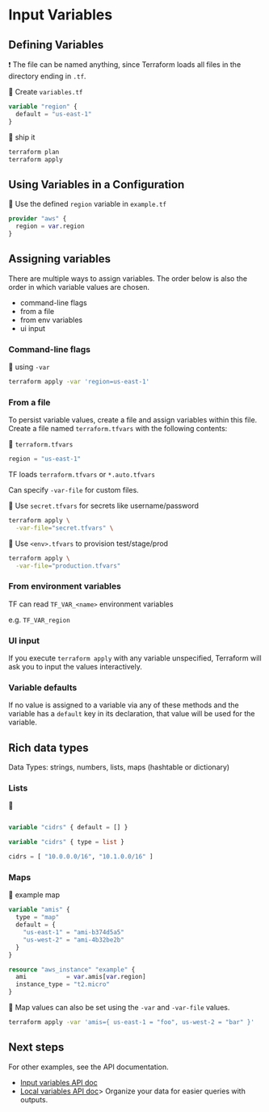 # Input Variables 

## Defining Variables

:exclamation: The file can be named anything, since Terraform loads all files
in the directory ending in `.tf`.

:ship:  Create `variables.tf`
```terraform
variable "region" {
  default = "us-east-1"
}
```

:ship: ship it 
```bash
terraform plan
terraform apply
```

## Using Variables in a Configuration

:ship: Use the defined `region` variable in `example.tf` 
```terraform
provider "aws" {
  region = var.region
}
```
    
## Assigning variables

There are multiple ways to assign variables. The order below is also the order
in which variable values are chosen.
- command-line flags
- from a file
- from env variables
- ui input

### Command-line flags

:ship: using `-var`
```bash
terraform apply -var 'region=us-east-1'
```

### From a file

To persist variable values, create a file and assign variables within this
file. Create a file named `terraform.tfvars` with the following contents:

:ship: `terraform.tfvars`
```terraform
region = "us-east-1"
```

TF loads `terraform.tfvars` or `*.auto.tfvars`

Can specify `-var-file` for custom files.

:ship: Use `secret.tfvars` for secrets like username/password
```bash
terraform apply \
  -var-file="secret.tfvars" \
```
    
:ship: Use `<env>.tfvars` to provision test/stage/prod
```bash
terraform apply \
  -var-file="production.tfvars"
```

### From environment variables

TF can read `TF_VAR_<name>` environment variables

e.g. `TF_VAR_region`

### UI input

If you execute `terraform apply` with any variable unspecified, Terraform will
ask you to input the values interactively. 

### Variable defaults

If no value is assigned to a variable via any of these methods and the variable
has a `default` key in its declaration, that value will be used for the
variable.

## Rich data types

Data Types: strings, numbers, lists, maps (hashtable or dictionary)

### Lists


:ship: 
```terraform

variable "cidrs" { default = [] }

variable "cidrs" { type = list }

cidrs = [ "10.0.0.0/16", "10.1.0.0/16" ]
```
    
### Maps

:ship: example map 
```terraform
variable "amis" {
  type = "map"
  default = {
    "us-east-1" = "ami-b374d5a5"
    "us-west-2" = "ami-4b32be2b"
  }
}

resource "aws_instance" "example" {
  ami           = var.amis[var.region]
  instance_type = "t2.micro"
}
```

:ship: Map values can also be set using the `-var` and `-var-file` values.
```bash
terraform apply -var 'amis={ us-east-1 = "foo", us-west-2 = "bar" }'
```
    
## Next steps

For other examples, see the API documentation.

- [Input variables API doc](https://www.terraform.io/docs/configuration/variables.html)
- [Local variables API
  doc](https://www.terraform.io/docs/configuration/locals.html)> Organize your
  data for easier queries with outputs.
